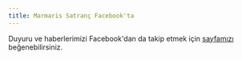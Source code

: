 ```yaml
---
title: Marmaris Satranç Facebook'ta
---
```


Duyuru ve haberlerimizi Facebook'dan da takip etmek için [sayfamızı](https://www.facebook.com/indigosatranc) beğenebilirsiniz.
